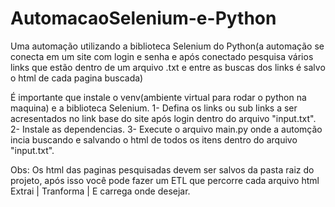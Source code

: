 # AutomacaoSelenium-e-Python
Uma automação utilizando a biblioteca Selenium do Python(a automação se conecta em um site com login e senha e após conectado pesquisa vários links que estão dentro de um arquivo .txt e entre as buscas dos links é salvo o html de cada pagina buscada)

É importante que instale o venv(ambiente virtual para rodar o python na maquina) e a biblioteca Selenium.
1- Defina os links ou sub links a ser acresentados no link base do site após login dentro do arquivo "input.txt".
2- Instale as dependencias.
3- Execute o arquivo main.py onde a automção incia buscando e salvando o html de todos os itens dentro do arquivo "input.txt".

Obs: Os html das paginas pesquisadas devem ser salvos da pasta raiz do projeto, após isso você pode fazer um ETL que percorre cada arquivo html Extrai | Tranforma | E carrega onde desejar.
